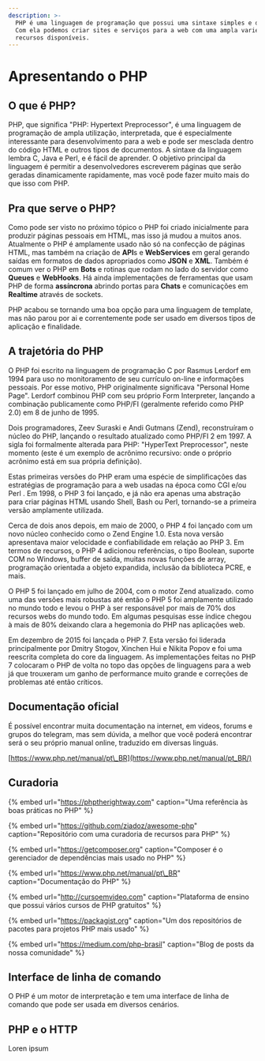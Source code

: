 ```yaml
---
description: >-
  PHP é uma linguagem de programação que possui uma sintaxe simples e dinâmica.
  Com ela podemos criar sites e serviços para a web com uma ampla variedade de
  recursos disponíveis.
---
```


# Apresentando o PHP

## O que é PHP?

PHP, que significa "PHP: Hypertext Preprocessor", é uma linguagem de programação de ampla utilização, interpretada, que é especialmente interessante para desenvolvimento para a web e pode ser mesclada dentro do código HTML e outros tipos de documentos. A sintaxe da linguagem lembra C, Java e Perl, e é fácil de aprender. O objetivo principal da linguagem é permitir a desenvolvedores escreverem páginas que serão geradas dinamicamente rapidamente, mas você pode fazer muito mais do que isso com PHP.

## Pra que serve o PHP?

Como pode ser visto no próximo tópico o PHP foi criado inicialmente para produzir páginas pessoais em HTML, mas isso já mudou a muitos anos. Atualmente o PHP é amplamente usado não só na confecção de páginas HTML, mas também na criação de **API**s e **WebServices** em geral gerando saídas em formatos de dados apropriados como **JSON** e **XML**. Também é comum ver o PHP em **Bots** e rotinas que rodam no lado do servidor como **Queues** e **WebHooks**. Há ainda implementações de ferramentas que usam PHP de forma **assíncrona** abrindo portas para **Chats** e comunicações em **Realtime** através de sockets.

PHP acabou se tornando uma boa opção para uma linguagem de template, mas não parou por ai e correntemente pode ser usado em diversos tipos de aplicação e finalidade.

## A trajetória do PHP

O PHP foi escrito na linguagem de programação C por Rasmus Lerdorf em 1994 para uso no monitoramento de seu currículo on-line e informações pessoais. Por esse motivo, PHP originalmente significava "Personal Home Page". Lerdorf combinou PHP com seu próprio Form Interpreter, lançando a combinação publicamente como PHP/FI \(geralmente referido como PHP 2.0\) em 8 de junho de 1995.

Dois programadores, Zeev Suraski e Andi Gutmans \(Zend\), reconstruíram o núcleo do PHP, lançando o resultado atualizado como PHP/FI 2 em 1997. A sigla foi formalmente alterada para PHP: "HyperText Preprocessor", neste momento \(este é um exemplo de acrônimo recursivo: onde o próprio acrônimo está em sua própria definição\).

Estas primeiras versões do PHP eram uma espécie de simplificações das estratégias de programação para a web usadas na época como CGI e/ou Perl . Em 1998, o PHP 3 foi lançado, e já não era apenas uma abstração para criar páginas HTML usando Shell, Bash ou Perl, tornando-se a primeira versão amplamente utilizada.

Cerca de dois anos depois, em maio de 2000, o PHP 4 foi lançado com um novo núcleo conhecido como o Zend Engine 1.0. Esta nova versão apresentava maior velocidade e confiabilidade em relação ao PHP 3. Em termos de recursos, o PHP 4 adicionou referências, o tipo Boolean, suporte COM no Windows, buffer de saída, muitas novas funções de array, programação orientada a objeto expandida, inclusão da biblioteca PCRE, e mais. ‌

O PHP 5 foi lançado em julho de 2004, com o motor Zend atualizado. como uma das versões mais robustas até então o PHP 5 foi amplamente utilizado no mundo todo e levou o PHP à ser responsável por mais de 70% dos recursos webs do mundo todo. Em algumas pesquisas esse índice chegou à mais de 80% deixando clara a hegemonia do PHP nas aplicações web.

Em dezembro de 2015 foi lançada o PHP 7. Esta versão foi liderada principalmente por Dmitry Stogov, Xinchen Hui e Nikita Popov e foi uma reescrita completa do core da linguagem. As implementações feitas no PHP 7 colocaram o PHP de volta no topo das opções de linguagens para a web já que trouxeram um ganho de performance muito grande e correções de problemas até então críticos.

## Documentação oficial

É possível encontrar muita documentação na internet, em videos, forums e grupos do telegram, mas sem dúvida, a melhor que você poderá encontrar será o seu próprio manual online, traduzido em diversas linguás.

[https://www.php.net/manual/pt\_BR](https://www.php.net/manual/pt_BR/)

## Curadoria

{% embed url="https://phptherightway.com" caption="Uma referência às boas práticas no PHP" %}

{% embed url="https://github.com/ziadoz/awesome-php" caption="Repositório com uma curadoria de recursos para PHP" %}

{% embed url="https://getcomposer.org" caption="Composer é o gerenciador de dependências mais usado no PHP" %}

{% embed url="https://www.php.net/manual/pt\_BR" caption="Documentação do PHP" %}

{% embed url="http://cursoemvideo.com" caption="Plataforma de ensino que possui vários cursos de PHP gratuitos" %}

{% embed url="https://packagist.org" caption="Um dos repositórios de pacotes para projetos PHP mais usado" %}

{% embed url="https://medium.com/php-brasil" caption="Blog de posts da nossa comunidade" %}

## Interface de linha de comando

O PHP é um motor de interpretação e tem uma interface de linha de comando que pode ser usada em diversos cenários.

## PHP e o HTTP

Loren ipsum

